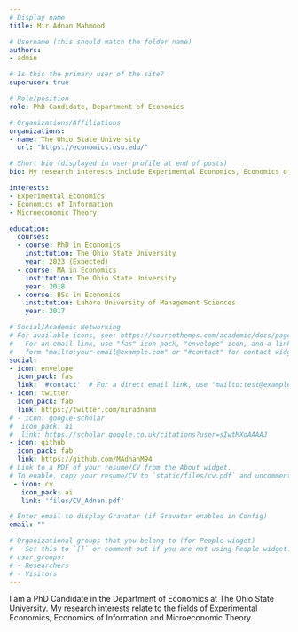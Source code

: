 ```yaml
---
# Display name
title: Mir Adnan Mahmood

# Username (this should match the folder name)
authors:
- admin

# Is this the primary user of the site?
superuser: true

# Role/position
role: PhD Candidate, Department of Economics

# Organizations/Affiliations
organizations:
- name: The Ohio State University
  url: "https://economics.osu.edu/"

# Short bio (displayed in user profile at end of posts)
bio: My research interests include Experimental Economics, Economics of Information and Microeconomic Theory.

interests:
- Experimental Economics
- Economics of Information
- Microeconomic Theory

education:
  courses:
  - course: PhD in Economics
    institution: The Ohio State University
    year: 2023 (Expected)
  - course: MA in Economics
    institution: The Ohio State University
    year: 2018
  - course: BSc in Economics
    institution: Lahore University of Management Sciences
    year: 2017

# Social/Academic Networking
# For available icons, see: https://sourcethemes.com/academic/docs/page-builder/#icons
#   For an email link, use "fas" icon pack, "envelope" icon, and a link in the
#   form "mailto:your-email@example.com" or "#contact" for contact widget.
social:
- icon: envelope
  icon_pack: fas
  link: '#contact'  # For a direct email link, use "mailto:test@example.org".
- icon: twitter
  icon_pack: fab
  link: https://twitter.com/miradnanm
# - icon: google-scholar
#  icon_pack: ai
#  link: https://scholar.google.co.uk/citations?user=sIwtMXoAAAAJ
- icon: github
  icon_pack: fab
  link: https://github.com/MAdnanM94
# Link to a PDF of your resume/CV from the About widget.
# To enable, copy your resume/CV to `static/files/cv.pdf` and uncomment the lines below.
 - icon: cv
   icon_pack: ai
   link: 'files/CV_Adnan.pdf'

# Enter email to display Gravatar (if Gravatar enabled in Config)
email: ""

# Organizational groups that you belong to (for People widget)
#   Set this to `[]` or comment out if you are not using People widget.
# user_groups:
# - Researchers
# - Visitors
---
```


I am a PhD Candidate in the Department of Economics at The Ohio State University. My research interests relate to the fields of Experimental Economics, Economics of Information and Microeconomic Theory.
